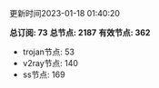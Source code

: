 更新时间2023-01-18 01:40:20

**总订阅: 73**
**总节点: 2187**
**有效节点: 362**
- trojan节点: 53
- v2ray节点: 140
- ss节点: 169
